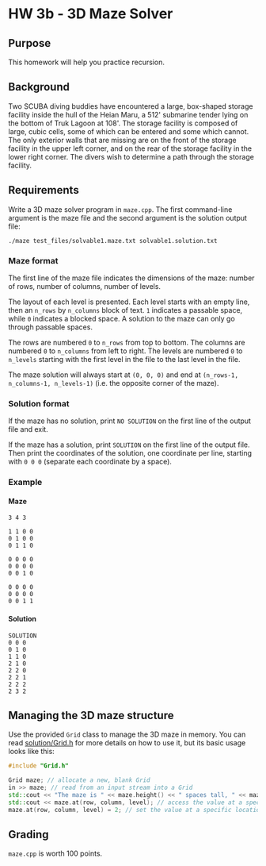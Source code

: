 # HW 3b - 3D Maze Solver

## Purpose

This homework will help you practice recursion.

## Background

Two SCUBA diving buddies have encountered a large, box-shaped storage facility
inside the hull of the Heian Maru, a 512' submarine tender lying on the bottom
of Truk Lagoon at 108'. The storage facility is composed of large, cubic cells,
some of which can be entered and some which cannot. The only exterior walls that
are missing are on the front of the storage facility in the upper left corner,
and on the rear of the storage facility in the lower right corner. The divers
wish to determine a path through the storage facility.

## Requirements

Write a 3D maze solver program in `maze.cpp`. The first command-line argument is
the maze file and the second argument is the solution output file:

```shell
./maze test_files/solvable1.maze.txt solvable1.solution.txt
```

### Maze format

The first line of the maze file indicates the dimensions of the maze: number of
rows, number of columns, number of levels.

The layout of each level is presented. Each level starts with an empty line,
then an `n_rows` by `n_columns` block of text. `1` indicates a passable space,
while `0` indicates a blocked space. A solution to the maze can only go through
passable spaces.

The rows are numbered `0` to `n_rows` from top to bottom. The columns are
numbered `0` to `n_columns` from left to right. The levels are numbered `0` to
`n_levels` starting with the first level in the file to the last level in the
file.

The maze solution will always start at `(0, 0, 0)` and end at `(n_rows-1,
n_columns-1, n_levels-1)` (i.e. the opposite corner of the maze).

### Solution format

If the maze has no solution, print `NO SOLUTION` on the first line of the output
file and exit.

If the maze has a solution, print `SOLUTION` on the first line of the output
file. Then print the coordinates of the solution, one coordinate per line,
starting with `0 0 0` (separate each coordinate by a space).

### Example

#### Maze

```
3 4 3

1 1 0 0
0 1 0 0
0 1 1 0

0 0 0 0
0 0 0 0
0 0 1 0

0 0 0 0
0 0 0 0
0 0 1 1
```

#### Solution

```
SOLUTION
0 0 0
0 1 0
1 1 0
2 1 0
2 2 0
2 2 1
2 2 2
2 3 2
```

## Managing the 3D maze structure

Use the provided `Grid` class to manage the 3D maze in memory. You can read
[solution/Grid.h](solution/Grid.h) for more details on how to use it, but its
basic usage looks like this:
```cpp
#include "Grid.h"

Grid maze; // allocate a new, blank Grid
in >> maze; // read from an input stream into a Grid
std::cout << "The maze is " << maze.height() << " spaces tall, " << maze.width() << " spaces wide, and " << maze.depth() << " spaces deep" << std::endl; // access the maze's dimensions
std::cout << maze.at(row, column, level); // access the value at a specific location
maze.at(row, column, level) = 2; // set the value at a specific location
```

## Grading

`maze.cpp` is worth 100 points.